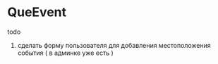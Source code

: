 # QueEvent

todo 
1. сделать форму пользователя для добавления местоположения события ( в админке уже есть )
